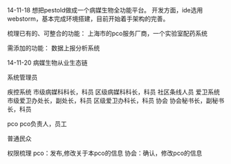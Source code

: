 14-11-18
想把pestold做成一个病媒生物全功能平台。
开发方面，ide选用webstorm，基本完成环境搭建，目前开始着手架构的完善。

梳理已有的、可整合的功能：
上海市的pco服务厂商，一个实验室配药系统

需添加的功能：
数据上报分析系统

14-11-20
病媒生物从业生态链

系统管理员

疾控系统
市级病媒科科长，科员
区级病媒科科长，科员
社区条线人员
爱卫系统
市级爱卫办处长，副处长，科员
区级爱卫办科长，科员
协会
协会秘书长，副秘书长，科员

pco
pco负责人，员工

普通民众

权限梳理
pco：发布,修改关于本pco的信息
协会：确认，修改pco的信息

